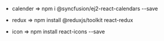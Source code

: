 - calender
=> npm i @syncfusion/ej2-react-calendars --save

- redux 
=> npm install @reduxjs/toolkit react-redux

- icon
=> npm install react-icons --save